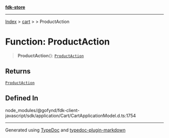 [**fdk-store**](../../../README.md)
***

[Index](../../../API.md) > [cart](../../README.md) > [<internal>](../README.md) > ProductAction

# Function: ProductAction

> **ProductAction**(): [`ProductAction`](../type-aliases/type-alias.ProductAction.md)

## Returns

[`ProductAction`](../type-aliases/type-alias.ProductAction.md)

## Defined In

node\_modules/@gofynd/fdk-client-javascript/sdk/application/Cart/CartApplicationModel.d.ts:1754

***
Generated using [TypeDoc](https://typedoc.org/) and [typedoc-plugin-markdown](https://www.npmjs.com/package/typedoc-plugin-markdown)
